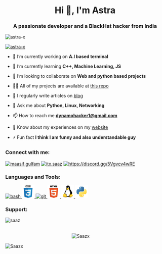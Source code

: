 <h1 align="center">Hi 👋, I'm Astra</h1>
<h3 align="center">A passionate developer and a BlackHat hacker from India</h3>

<p align="left"> <img src="https://komarev.com/ghpvc/?username=astra-x&label=Profile%20views&color=0e75b6&style=flat" alt="astra-x" /> </p>

<p align="left"> <a href="https://github.com/ryo-ma/github-profile-trophy"><img src="https://github-profile-trophy.vercel.app/?username=astra-x" alt="astra-x" /></a> </p>

- 🔭 I’m currently working on **A.I based terminal**

- 🌱 I’m currently learning **C++, Machine Learning, JS**

- 👯 I’m looking to collaborate on **Web and python based projects**

- 👨‍💻 All of my projects are available at [this repo](https://github.com/astra-x?tab=repositories)

- 📝 I regularly write articles on [blog](https://maasif.netlify.app/)

- 💬 Ask me about **Python, Linux, Networking**

- 📫 How to reach me **dynamohacker1@gmail.com**

- 📄 Know about my experiences on my [website](127.0.0.1)

- ⚡ Fun fact **I think I am funny and also understandable guy**

<h3 align="left">Connect with me:</h3>
<p align="left">
<a href="https://linkedin.com/in/maasif gulfam" target="blank"><img align="center" src="https://raw.githubusercontent.com/rahuldkjain/github-profile-readme-generator/master/src/images/icons/Social/linked-in-alt.svg" alt="maasif gulfam" height="30" width="40" /></a>
<a href="https://instagram.com/itx.saaz" target="blank"><img align="center" src="https://raw.githubusercontent.com/rahuldkjain/github-profile-readme-generator/master/src/images/icons/Social/instagram.svg" alt="itx.saaz" height="30" width="40" /></a>
<a href="https://discord.gg/https://discord.gg/5Vgvcv4wRE" target="blank"><img align="center" src="https://raw.githubusercontent.com/rahuldkjain/github-profile-readme-generator/master/src/images/icons/Social/discord.svg" alt="https://discord.gg/5Vgvcv4wRE" height="30" width="40" /></a>
</p>

<h3 align="left">Languages and Tools:</h3>
<p align="left"> <a href="https://www.gnu.org/software/bash/" target="_blank" rel="noreferrer"> <img src="https://www.vectorlogo.zone/logos/gnu_bash/gnu_bash-icon.svg" alt="bash" width="40" height="40"/> </a> <a href="https://www.w3schools.com/css/" target="_blank" rel="noreferrer"> <img src="https://raw.githubusercontent.com/devicons/devicon/master/icons/css3/css3-original-wordmark.svg" alt="css3" width="40" height="40"/> </a> <a href="https://git-scm.com/" target="_blank" rel="noreferrer"> <img src="https://www.vectorlogo.zone/logos/git-scm/git-scm-icon.svg" alt="git" width="40" height="40"/> </a> <a href="https://www.w3.org/html/" target="_blank" rel="noreferrer"> <img src="https://raw.githubusercontent.com/devicons/devicon/master/icons/html5/html5-original-wordmark.svg" alt="html5" width="40" height="40"/> </a> <a href="https://www.linux.org/" target="_blank" rel="noreferrer"> <img src="https://raw.githubusercontent.com/devicons/devicon/master/icons/linux/linux-original.svg" alt="linux" width="40" height="40"/> </a> <a href="https://www.python.org" target="_blank" rel="noreferrer"> <img src="https://raw.githubusercontent.com/devicons/devicon/master/icons/python/python-original.svg" alt="python" width="40" height="40"/> </a> </p>

<h3 align="left">Support:</h3>
<p><a href="https://www.buymeacoffee.com/saaz"> <img align="left" src="https://cdn.buymeacoffee.com/buttons/v2/default-yellow.png" height="50" width="210" alt="saaz" /></a></p><br><br>

<p><img align="center" src="https://github-readme-stats.vercel.app/api/top-langs?username=astra-x&show_icons=true&locale=en&layout=compact" alt="Saazx" /></p>

<p><img align="center" src="https://github-readme-streak-stats.herokuapp.com/?user=astra-x&" alt="Saazx" /></p>
